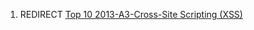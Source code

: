 1.  REDIRECT [Top 10 2013-A3-Cross-Site Scripting
    (XSS)](Top_10_2013-A3-Cross-Site_Scripting_\(XSS\) "wikilink")